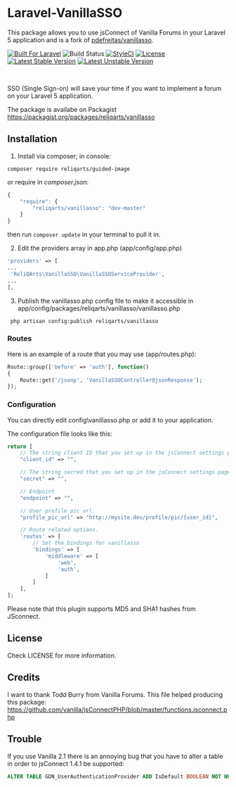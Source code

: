 # Laravel-VanillaSSO 

This package allows you to use jsConnect of Vanilla Forums in your Laravel 5 application and is a fork of [pdefreitas/vanillasso](https://github.com/pdefreitas/Laravel-VanillaSSO).

[![Built For Laravel](https://img.shields.io/badge/built%20for-laravel-red.svg?style=flat-square)](http://laravel.com)
![Build Status](https://img.shields.io/circleci/project/reliqarts/laravel-vanilla-sso.svg?style=flat-square)
[![StyleCI](https://styleci.io/repos/74924621/shield?branch=master)](https://styleci.io/repos/74924621)
[![License](https://poser.pugx.org/reliqarts/vanillasso/license?format=flat-square)](https://packagist.org/packages/reliqarts/vanillasso)
[![Latest Stable Version](https://poser.pugx.org/reliqarts/vanillasso/version?format=flat-square)](https://packagist.org/packages/reliqarts/vanillasso)
[![Latest Unstable Version](https://poser.pugx.org/reliqarts/vanillasso/v/unstable?format=flat-square)](//packagist.org/packages/reliqarts/vanillasso)

&nbsp;

SSO (Single Sign-on) will save your time if you want to implement a forum on your Laravel 5 application.

The package is availabe on Packagist https://packagist.org/packages/reliqarts/vanillasso

## Installation

1. Install via composer; in console: 
```
composer require reliqarts/guided-image
``` 
or require in *composer.json*:
```js
{
    "require": {
        "reliqarts/vanillasso": "dev-master"
    }
}
```
then run `composer update` in your terminal to pull it in.

2. Edit the providers array in app.php (app/config/app.php)

```php
'providers' => [
...
 'ReliQArts\VanillaSSO\VanillaSSOServiceProvider',
...
],
```

3. Publish the vanillasso.php config file to make it accessible in app/config/packages/reliqarts/vanillasso/vanillasso.php

```
 php artisan config:publish reliqarts/vanillasso
```

### Routes

Here is an example of a route that you may use (app/routes.php):
```php
Route::group(['before' => 'auth'], function()
{
    Route::get('/jsonp', 'VanillaSSOController@jsonResponse');
});
```

### Configuration

You can directly edit config\vanillasso.php or add it to your application.

The configuration file looks like this:
```php
return [
    // The string client ID that you set up in the jsConnect settings page.
    "client_id" => "",

    // The string secred that you set up in the jsConnect settings page.
    "secret" => "",

    // Endpoint
    "endpoint" => "",

    // User profile pic url.
    "profile_pic_url" => "http://mysite.dev/profile/pic/{user_id}",

    // Route related options.
    'routes' => [
        // Set the bindings for vanillasso
        'bindings' => [
            'middleware' => [
                'web',
                'auth',
            ]
        ]
    ],
];
```

Please note that this plugin supports MD5 and SHA1 hashes from JSconnect.

## License

Check LICENSE for more information.

## Credits

I want to thank Todd Burry from Vanilla Forums. This file helped producing this package:
https://github.com/vanilla/jsConnectPHP/blob/master/functions.jsconnect.php

## Trouble

If you use Vanilla 2.1 there is an annoying bug that you have to alter a table in order to jsConnect 1.4.1 be supported:
```sql
ALTER TABLE GDN_UserAuthenticationProvider ADD IsDefault BOOLEAN NOT NULL DEFAULT FALSE;
```
